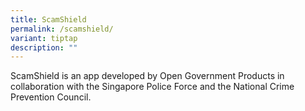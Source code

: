 ```yaml
---
title: ScamShield
permalink: /scamshield/
variant: tiptap
description: ""
---
```

<p>ScamShield is an app developed by Open Government Products in collaboration
with the Singapore Police Force and the National Crime Prevention Council.</p>